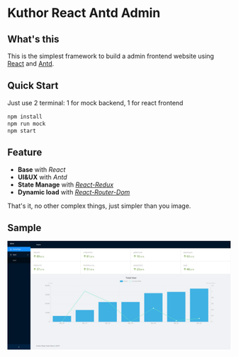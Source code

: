 # Kuthor React Antd Admin

## What's this

This is the simplest framework to build a admin frontend website using [React](https://github.com/facebook/react) and [Antd](https://github.com/ant-design/ant-design).

## Quick Start

Just use 2 terminal: 1 for mock backend, 1 for react frontend

```
npm install
npm run mock
npm start
```

## Feature

- **Base** with *React*
- **UI&UX** with *Antd*
- **State Manage** with *[React-Redux](https://www.npmjs.com/package/react-redux)*
- **Dynamic load** with *[React-Router-Dom](https://www.npmjs.com/package/react-router-dom)*

That's it, no other complex things, just simpler than you image.

## Sample

![Sample](./sample/Sample.png)
